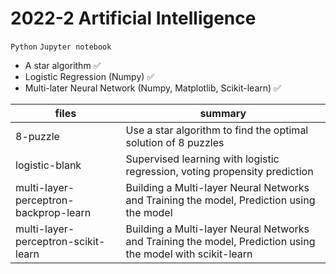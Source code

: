 # 2022-2 Artificial Intelligence

`Python` `Jupyter notebook`
- A star algorithm ✅
- Logistic Regression (Numpy) ✅
- Multi-later Neural Network (Numpy, Matplotlib, Scikit-learn) ✅


| files | summary |
|---|---|
| 8-puzzle | Use a star algorithm to find the optimal solution of 8 puzzles |
| logistic-blank | Supervised learning with logistic regression, voting propensity prediction |
| multi-layer-perceptron-backprop-learn | Building a Multi-layer Neural Networks and Training the model, Prediction using the model |
| multi-layer-perceptron-scikit-learn | Building a Multi-layer Neural Networks and Training the model, Prediction using the model with scikit-learn |
